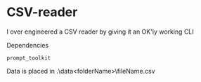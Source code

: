 # CSV-reader
I over engineered a CSV reader by giving it an OK'ly working CLI

Dependencies
```
prompt_toolkit
```


Data is placed in .\data\<folderName>\fileName.csv
